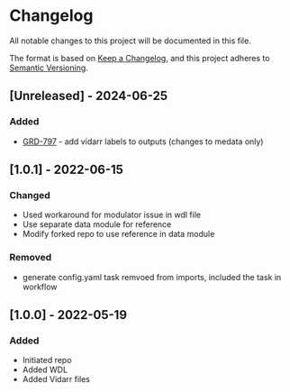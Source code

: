 # Changelog
All notable changes to this project will be documented in this file.

The format is based on [Keep a Changelog](https://keepachangelog.com/en/1.0.0/),
and this project adheres to [Semantic Versioning](https://semver.org/spec/v2.0.0.html).

## [Unreleased] - 2024-06-25
### Added
- [GRD-797](https://jira.oicr.on.ca/browse/GRD-797) - add vidarr labels to outputs (changes to medata only)

## [1.0.1] - 2022-06-15
### Changed
- Used workaround for modulator issue in wdl file
- Use separate data module for reference
- Modify forked repo to use reference in data module

### Removed
- generate config.yaml task remvoed from imports, included the task in workflow

## [1.0.0] - 2022-05-19
### Added
- Initiated repo
- Added WDL
- Added Vidarr files


